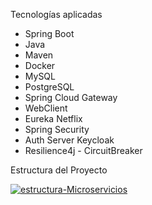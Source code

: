 Tecnologías aplicadas
- Spring Boot
- Java
- Maven
- Docker
- MySQL
- PostgreSQL
- Spring Cloud Gateway
- WebClient
- Eureka Netflix
- Spring Security
- Auth Server Keycloak
- Resilience4j - CircuitBreaker

Estructura del Proyecto

<a href="https://ibb.co/GWT52xp"><img src="https://i.ibb.co/D9pRCVW/estructura-Microservicios.png" alt="estructura-Microservicios" border="0"></a>

